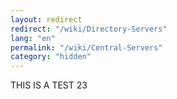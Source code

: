 ```yaml
---
layout: redirect
redirect: "/wiki/Directory-Servers"
lang: "en"
permalink: "/wiki/Central-Servers"
category: "hidden"
---
```

THIS IS A TEST 23
